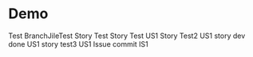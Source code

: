 # Demo
Test
BranchJileTest
Story Test
Story Test US1
Story Test2 US1
story dev done US1
story test3 US1
Issue commit IS1
